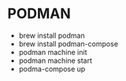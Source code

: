 # PODMAN
- brew install podman
- brew install podman-compose
- podman machine init
- podman machine start
- podma-compose up